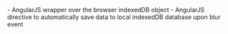 <IndexedDB> - AngularJS wrapper over the browser indexedDB object
<auto-save> - AngularJS directive to automatically save data to local indexedDB database upon blur event